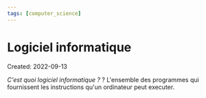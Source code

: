 ```yaml
---
tags: [computer_science] 
---
```

# Logiciel informatique
Created: 2022-09-13

*C'est quoi logiciel informatique ?*
?
L'ensemble des programmes qui fournissent les instructions qu'un ordinateur peut executer.
<!--SR:!2022-12-02,50,250-->
